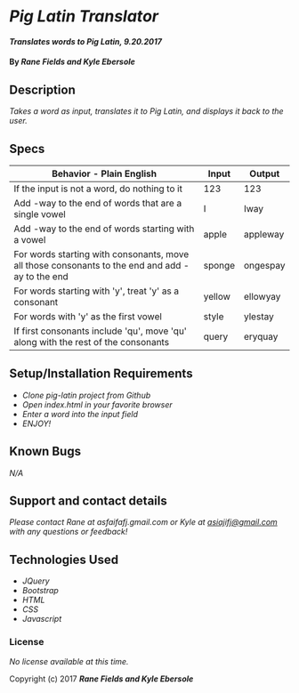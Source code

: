# _Pig Latin Translator_

#### _Translates words to Pig Latin, 9.20.2017_

#### By _**Rane Fields and Kyle Ebersole**_

## Description

_Takes a word as input, translates it to Pig Latin, and displays it back to the user._

## Specs

| Behavior - Plain English                                                                        | Input  | Output   |
|-------------------------------------------------------------------------------------------------|--------|----------|
| If the input is not a word, do nothing to it                                                    | 123    | 123      |
| Add -way to the end of words that are a single vowel                                            | I      | Iway     |
| Add -way to the end of words starting with a vowel                                              | apple  | appleway |
| For words starting with consonants, move all those consonants to the end and add -ay to the end | sponge | ongespay |
| For words starting with 'y', treat 'y' as a consonant                                           | yellow | ellowyay |
| For words with 'y' as the first vowel                                                           | style  | ylestay  |
| If first consonants include 'qu', move 'qu' along with the rest of the consonants               | query  | eryquay  |

## Setup/Installation Requirements

* _Clone pig-latin project from Github_
* _Open index.html in your favorite browser_
* _Enter a word into the input field_
* _ENJOY!_

## Known Bugs

_N/A_

## Support and contact details

_Please contact Rane at asfaifafj.gmail.com or Kyle at asiajifj@gmail.com with any questions or feedback!_

## Technologies Used

* _JQuery_
* _Bootstrap_
* _HTML_
* _CSS_
* _Javascript_

### License

*No license available at this time.*

Copyright (c) 2017 **_Rane Fields and Kyle Ebersole_**
